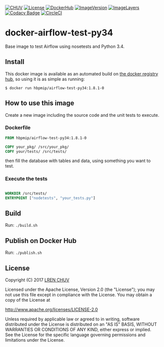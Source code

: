 [![CHUV](https://img.shields.io/badge/CHUV-LREN-AF4C64.svg)](https://www.unil.ch/lren/en/home.html) [![License](https://img.shields.io/badge/license-Apache--2.0-blue.svg)](https://github.com/LREN-CHUV/docker-airflow-test-py34/blob/master/LICENSE) [![DockerHub](https://img.shields.io/badge/docker-hbpmip%2Fairflow-test-py34-008bb8.svg)](https://hub.docker.com/r/hbpmip/airflow-test-py34/) [![ImageVersion](https://images.microbadger.com/badges/version/hbpmip/airflow-test-py34.svg)](https://hub.docker.com/r/hbpmip/airflow-test-py34/tags "hbpmip/airflow-test-py34 image tags") [![ImageLayers](https://images.microbadger.com/badges/image/hbpmip/airflow-test-py34.svg)](https://microbadger.com/#/images/hbpmip/airflow-test-py34 "hbpmip/airflow-test-py34 on microbadger") [![Codacy Badge](https://api.codacy.com/project/badge/Grade/e558dd428eda47c4a0ef76235841416d)](https://www.codacy.com/app/hbp-mip/docker-airflow-test-py34?utm_source=github.com&amp;utm_medium=referral&amp;utm_content=LREN-CHUV/docker-airflow-test-py34&amp;utm_campaign=Badge_Grade) [![CircleCI](https://circleci.com/gh/LREN-CHUV/docker-airflow-test-py34/tree/master.svg?style=svg)](https://circleci.com/gh/LREN-CHUV/docker-airflow-test-py34/tree/master)

# docker-airflow-test-py34

Base image to test Airflow using nosetests and Python 3.4.

## Install

This docker image is available as an automated build on [the docker registry hub](https://registry.hub.docker.com/u/hbpmip/airflow-test-py34/), so using it is as simple as running:


```console
$ docker run hbpmip/airflow-test-py34:1.8.1-0
```

## How to use this image

Create a new image including the source code and the unit tests to execute.

### Dockerfile

```dockerfile
FROM hbpmip/airflow-test-py34:1.8.1-0

COPY your_pkg/ /src/your_pkg/
COPY your/tests/ /src/tests/
```

then fill the database with tables and data, using something you want to test.

### Execute the tests

```dockerfile

WORKDIR /src/tests/
ENTRYPOINT ["nodetests", "your_tests.py"]

```

## Build

Run: `./build.sh`

## Publish on Docker Hub

Run: `./publish.sh`

## License

Copyright (C) 2017 [LREN CHUV](https://www.unil.ch/lren/en/home.html)

Licensed under the Apache License, Version 2.0 (the "License");
you may not use this file except in compliance with the License.
You may obtain a copy of the License at

http://www.apache.org/licenses/LICENSE-2.0

Unless required by applicable law or agreed to in writing, software
distributed under the License is distributed on an "AS IS" BASIS,
WITHOUT WARRANTIES OR CONDITIONS OF ANY KIND, either express or implied.
See the License for the specific language governing permissions and
limitations under the License.

